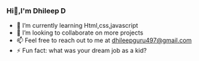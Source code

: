 ### Hi👋,I'm Dhileep D

- 🌱 I’m currently learning Html,css,javascript
- 👯 I’m looking to collaborate on more projects
- 📫 Feel free to reach out to me at dhileepguru497@gmail.com
- ⚡ Fun fact: what was your dream job as a kid?
